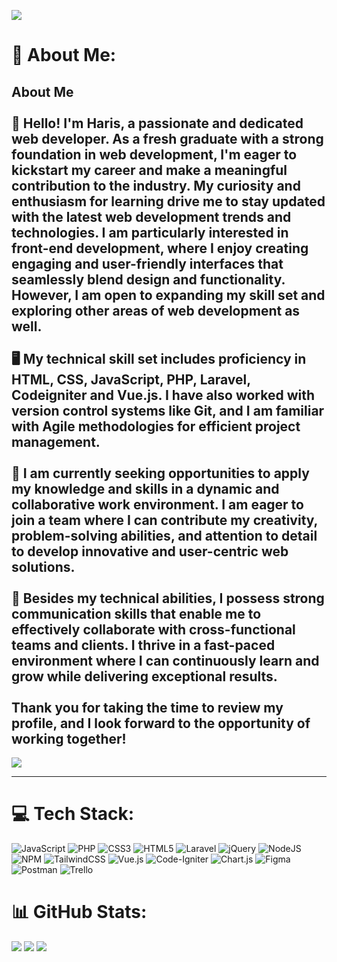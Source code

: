 [![](https://visitcount.itsvg.in/api?id=harrissetyawan&icon=0&color=7)](https://visitcount.itsvg.in)
# 💫 About Me:
## About Me<br><br>👋 Hello! I'm Haris, a passionate and dedicated web developer. As a fresh graduate with a strong foundation in web development, I'm eager to kickstart my career and make a meaningful contribution to the industry. My curiosity and enthusiasm for learning drive me to stay updated with the latest web development trends and technologies. I am particularly interested in front-end development, where I enjoy creating engaging and user-friendly interfaces that seamlessly blend design and functionality. However, I am open to expanding my skill set and exploring other areas of web development as well.<br><br>🖥️ My technical skill set includes proficiency in HTML, CSS, JavaScript, PHP, Laravel, Codeigniter and Vue.js. I have also worked with version control systems like Git, and I am familiar with Agile methodologies for efficient project management.<br><br>💼 I am currently seeking opportunities to apply my knowledge and skills in a dynamic and collaborative work environment. I am eager to join a team where I can contribute my creativity, problem-solving abilities, and attention to detail to develop innovative and user-centric web solutions.<br><br>🌟 Besides my technical abilities, I possess strong communication skills that enable me to effectively collaborate with cross-functional teams and clients. I thrive in a fast-paced environment where I can continuously learn and grow while delivering exceptional results.<br><br>Thank you for taking the time to review my profile, and I look forward to the opportunity of working together!
[![](https://visitcount.itsvg.in/api?id=harrissetyawan&icon=0&color=7)](https://visitcount.itsvg.in)

---- 

# 💻 Tech Stack:
![JavaScript](https://img.shields.io/badge/javascript-%23323330.svg?style=flat&logo=javascript&logoColor=%23F7DF1E) ![PHP](https://img.shields.io/badge/php-%23777BB4.svg?style=flat&logo=php&logoColor=white) ![CSS3](https://img.shields.io/badge/css3-%231572B6.svg?style=flat&logo=css3&logoColor=white) ![HTML5](https://img.shields.io/badge/html5-%23E34F26.svg?style=flat&logo=html5&logoColor=white) ![Laravel](https://img.shields.io/badge/laravel-%23FF2D20.svg?style=flat&logo=laravel&logoColor=white) ![jQuery](https://img.shields.io/badge/jquery-%230769AD.svg?style=flat&logo=jquery&logoColor=white) ![NodeJS](https://img.shields.io/badge/node.js-6DA55F?style=flat&logo=node.js&logoColor=white) ![NPM](https://img.shields.io/badge/NPM-%23000000.svg?style=flat&logo=npm&logoColor=white) ![TailwindCSS](https://img.shields.io/badge/tailwindcss-%2338B2AC.svg?style=flat&logo=tailwind-css&logoColor=white) ![Vue.js](https://img.shields.io/badge/vuejs-%2335495e.svg?style=flat&logo=vuedotjs&logoColor=%234FC08D) ![Code-Igniter](https://img.shields.io/badge/CodeIgniter-%23EF4223.svg?style=flat&logo=codeIgniter&logoColor=white) ![Chart.js](https://img.shields.io/badge/chart.js-F5788D.svg?style=flat&logo=chart.js&logoColor=white) 	![Figma](https://img.shields.io/badge/figma-%23F24E1E.svg?style=flat&logo=figma&logoColor=white) ![Postman](https://img.shields.io/badge/Postman-FF6C37?style=flat&logo=postman&logoColor=white) ![Trello](https://img.shields.io/badge/Trello-%23026AA7.svg?style=flat&logo=Trello&logoColor=white)
# 📊 GitHub Stats: 
![](https://github-readme-streak-stats.herokuapp.com/?user=harrissetyawan&theme=calm&hide_border=false)
![](https://github-readme-stats.vercel.app/api?username=harrissetyawan&theme=calm&hide_border=false&include_all_commits=true&count_private=true)
![](https://github-readme-stats.vercel.app/api/top-langs/?username=harrissetyawan&theme=calm&hide_border=false&include_all_commits=true&count_private=true&layout=compact)

